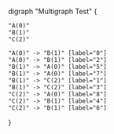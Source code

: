digraph "Multigraph Test" {

    "A(0)"
    "B(1)"
    "C(2)"

    "A(0)" -> "B(1)" [label="0"]
    "A(0)" -> "B(1)" [label="2"]
    "B(1)" -> "A(0)" [label="5"]
    "B(1)" -> "A(0)" [label="7"]
    "B(1)" -> "C(2)" [label="1"]
    "B(1)" -> "C(2)" [label="3"]
    "C(2)" -> "A(0)" [label="8"]
    "C(2)" -> "B(1)" [label="4"]
    "C(2)" -> "B(1)" [label="6"]

}
